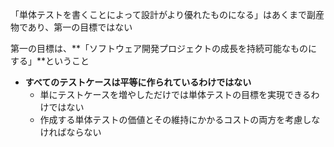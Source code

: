 「単体テストを書くことによって設計がより優れたものになる」はあくまで副産物であり、第一の目標ではない

第一の目標は、**「ソフトウェア開発プロジェクトの成長を持続可能なものにする」**ということ

- **すべてのテストケースは平等に作られているわけではない**
  - 単にテストケースを増やしただけでは単体テストの目標を実現できるわけではない
  - 作成する単体テストの価値とその維持にかかるコストの両方を考慮しなければならない
